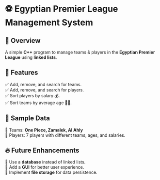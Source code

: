 # ⚽ Egyptian Premier League Management System  

## 📌 Overview  
A simple **C++** program to manage teams & players in the **Egyptian Premier League** using **linked lists**.  

## 🚀 Features  
✅ Add, remove, and search for teams.  
✅ Add, remove, and search for players.  
✅ Sort players by salary 💰.  
✅ Sort teams by average age 👶👴.  

## 📌 Sample Data  
📌 Teams: **One Piece, Zamalek, Al Ahly**  
📌 Players: 7 players with different teams, ages, and salaries.  

## 🔥 Future Enhancements  
🔹 Use a **database** instead of linked lists.  
🔹 Add a **GUI** for better user experience.  
🔹 Implement **file storage** for data persistence.    
